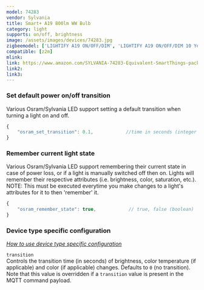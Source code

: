```yaml
---
model: 74283
vendor: Sylvania
title: Smart+ A19 800lm WW Bulb
category: light
supports: on/off, brightness
image: /assets/images/devices/74283.jpg
zigbeemodel: ['LIGHTIFY A19 ON/OFF/DIM', 'LIGHTIFY A19 ON/OFF/DIM 10 Year']
compatible: [z2m]
mlink: 
link: https://www.amazon.com/SYLVANIA-74283-Equivalent-SmartThings-packaging/dp/B0727WZ3L2
link2: 
link3: 
---
```

### Set default power on/off transition
Various Osram/Sylvania LED support setting a default transition when turning a light on and off.
```js
{
    "osram_set_transition": 0.1,            //time in seconds (integer or float)
}
```

### Remember current light state
Various Osram/Sylvania LED support remembering their current state in case of power loss, or if a light
is manually switched off then on. Lights will remember their respective attributes
(i.e. brightness, color, saturation, etc.).
NOTE: This must be executed everytime you make changes to a light's attributes for it to then 'remember' it.
```js
{
    "osram_remember_state": true,            // true, false (boolean)
}
```


### Device type specific configuration
*[How to use device type specific configuration](https://www.zigbee2mqtt.io/information/configuration)*


`transition`   
Controls the transition time (in seconds) of brightness,
color temperature (if applicable) and color (if applicable) changes. Defaults to `0` (no transition).
Note that this value is overridden if a `transition` value is present in the MQTT command payload. 
